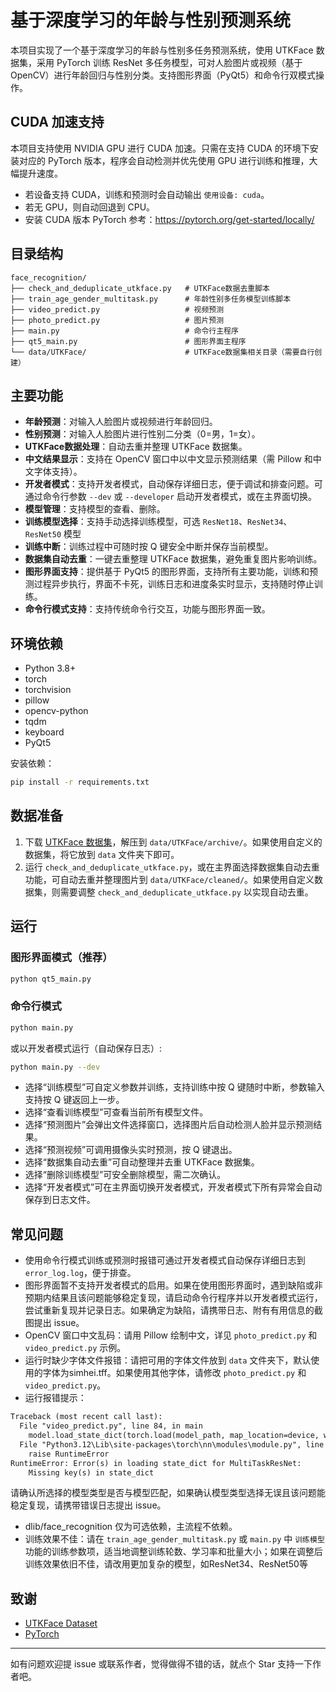 # 基于深度学习的年龄与性别预测系统

本项目实现了一个基于深度学习的年龄与性别多任务预测系统，使用 UTKFace 数据集，采用 PyTorch 训练 ResNet 多任务模型，可对人脸图片或视频（基于OpenCV）进行年龄回归与性别分类。支持图形界面（PyQt5）和命令行双模式操作。

## CUDA 加速支持

本项目支持使用 NVIDIA GPU 进行 CUDA 加速。只需在支持 CUDA 的环境下安装对应的 PyTorch 版本，程序会自动检测并优先使用 GPU 进行训练和推理，大幅提升速度。

- 若设备支持 CUDA，训练和预测时会自动输出 `使用设备: cuda`。
- 若无 GPU，则自动回退到 CPU。
- 安装 CUDA 版本 PyTorch 参考：https://pytorch.org/get-started/locally/

## 目录结构

```
face_recognition/
├── check_and_deduplicate_utkface.py   # UTKFace数据去重脚本
├── train_age_gender_multitask.py      # 年龄性别多任务模型训练脚本
├── video_predict.py                   # 视频预测
├── photo_predict.py                   # 图片预测
├── main.py                            # 命令行主程序 
├── qt5_main.py                        # 图形界面主程序
└── data/UTKFace/                      # UTKFace数据集相关目录（需要自行创建）
```

## 主要功能

- **年龄预测**：对输入人脸图片或视频进行年龄回归。
- **性别预测**：对输入人脸图片进行性别二分类（0=男，1=女）。
- **UTKFace数据处理**：自动去重并整理 UTKFace 数据集。
- **中文结果显示**：支持在 OpenCV 窗口中以中文显示预测结果（需 Pillow 和中文字体支持）。
- **开发者模式**：支持开发者模式，自动保存详细日志，便于调试和排查问题。可通过命令行参数 `--dev` 或 `--developer` 启动开发者模式，或在主界面切换。
- **模型管理**：支持模型的查看、删除。
- **训练模型选择**：支持手动选择训练模型，可选 `ResNet18`、`ResNet34`、`ResNet50` 模型
- **训练中断**：训练过程中可随时按 Q 键安全中断并保存当前模型。
- **数据集自动去重**：一键去重整理 UTKFace 数据集，避免重复图片影响训练。
- **图形界面支持**：提供基于 PyQt5 的图形界面，支持所有主要功能，训练和预测过程异步执行，界面不卡死，训练日志和进度条实时显示，支持随时停止训练。
- **命令行模式支持**：支持传统命令行交互，功能与图形界面一致。

## 环境依赖

- Python 3.8+
- torch
- torchvision
- pillow
- opencv-python
- tqdm
- keyboard
- PyQt5

安装依赖：
```bash
pip install -r requirements.txt
```

## 数据准备
1. 下载 [UTKFace 数据集](https://susanqq.github.io/UTKFace/)，解压到 `data/UTKFace/archive/`。如果使用自定义的数据集，将它放到 `data` 文件夹下即可。
2. 运行 `check_and_deduplicate_utkface.py`，或在主界面选择数据集自动去重功能，可自动去重并整理图片到 `data/UTKFace/cleaned/`。如果使用自定义数据集，则需要调整 `check_and_deduplicate_utkface.py` 以实现自动去重。

## 运行

### 图形界面模式（推荐）

```bash
python qt5_main.py
```

### 命令行模式

```bash
python main.py
```

或以开发者模式运行（自动保存日志）:
```bash
python main.py --dev
```

- 选择“训练模型”可自定义参数并训练，支持训练中按 Q 键随时中断，参数输入支持按 Q 键返回上一步。
- 选择“查看训练模型”可查看当前所有模型文件。
- 选择“预测图片”会弹出文件选择窗口，选择图片后自动检测人脸并显示预测结果。
- 选择“预测视频”可调用摄像头实时预测，按 Q 键退出。
- 选择“数据集自动去重”可自动整理并去重 UTKFace 数据集。
- 选择“删除训练模型”可安全删除模型，需二次确认。
- 选择“开发者模式”可在主界面切换开发者模式，开发者模式下所有异常会自动保存到日志文件。


## 常见问题
- 使用命令行模式训练或预测时报错可通过开发者模式自动保存详细日志到 `error_log.log`，便于排查。
- 图形界面暂不支持开发者模式的启用。如果在使用图形界面时，遇到缺陷或非预期内结果且该问题能够稳定复现，请启动命令行程序并以开发者模式运行，尝试重新复现并记录日志。如果确定为缺陷，请携带日志、附有有用信息的截图提出 issue。
- OpenCV 窗口中文乱码：请用 Pillow 绘制中文，详见 `photo_predict.py` 和 `video_predict.py` 示例。
- 运行时缺少字体文件报错：请把可用的字体文件放到 `data` 文件夹下，默认使用的字体为simhei.tff。如果使用其他字体，请修改 `photo_predict.py` 和 `video_predict.py`。
- 运行报错提示：
```txt
Traceback (most recent call last):
  File "video_predict.py", line 84, in main
    model.load_state_dict(torch.load(model_path, map_location=device, weights_only=True))
  File "Python3.12\Lib\site-packages\torch\nn\modules\module.py", line 2584, in load_state_dict
    raise RuntimeError
RuntimeError: Error(s) in loading state_dict for MultiTaskResNet:
	Missing key(s) in state_dict
```
请确认所选择的模型类型是否与模型匹配，如果确认模型类型选择无误且该问题能稳定复现，请携带错误日志提出 issue。
- dlib/face_recognition 仅为可选依赖，主流程不依赖。
- 训练效果不佳：请在 `train_age_gender_multitask.py` 或 `main.py` 中 `训练模型`功能的训练参数项，适当地调整训练轮数、学习率和批量大小；如果在调整后训练效果依旧不佳，请改用更加复杂的模型，如ResNet34、ResNet50等

## 致谢
- [UTKFace Dataset](https://susanqq.github.io/UTKFace/)
- [PyTorch](https://pytorch.org/)

---
如有问题欢迎提 issue 或联系作者，觉得做得不错的话，就点个 Star 支持一下作者吧。
